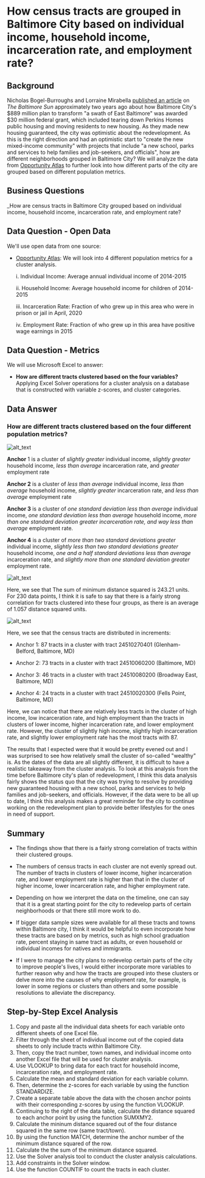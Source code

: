 # How census tracts are grouped in Baltimore City based on individual income, household income, incarceration rate, and employment rate?

## Background

Nicholas Bogel-Burroughs and Lorraine Mirabella [published an article](baltimoresun.com/maryland/baltimore-city/bs-md-ci-choice-neighborhoods-hud-grant-20180719-story.html) on _The Baltimore Sun_ approximately two years ago about how Baltimore City's $889  million plan to transform "a swath of East Baltimore" was awarded $30 million federal grant, which included tearing down Perkins Homes public housing and moving residents to new housing. As they made new housing guaranteed, the city was optimistic about the redevelopment. As this is the right direction and had an optimistic start to "create the new mixed-income community" with projects that include "a new school, parks and services to help families and job-seekers, and officials", how are different neighborhoods grouped in Baltimore City? We will analyze the data from [Opportunity Atlas](https://www.opportunityatlas.org) to further look into how different parts of the city are grouped based on different population metrics.

## Business Questions

_How are census tracts in Baltimore City grouped based on individual income, household income, incarceration rate, and employment rate?

## Data Question - Open Data

We'll use open data from one source:

- [Opportunity Atlas](https://www.opportunityatlas.org): We will look into 4 different population metrics for a cluster analysis.

    i. Individual Income: Average annual individual income of 2014-2015
    
    ii. Household Income: Average household income for children of 2014-2015
    
    iii. Incarceration Rate: Fraction of who grew up in this area who were in prison or jail in April, 2020
    
    iv. Employment Rate: Fraction of who grew up in this area have positive wage earnings in 2015

## Data Question - Metrics

We will use Microsoft Excel to answer:

- __How are different tracts clustered based on the four variables?__ Applying Excel Solver operations for a cluster analysis on a database that is constructed with variable z-scores, and cluster categories. 

## Data Answer

### How are different tracts clustered based on the four different population metrics?

![alt_text](https://github.com/schoi74/how-census-tracts-are-grouped-based-on-population-metrics/blob/main/cluster-analysis.png)

__Anchor__ 1 is a cluster of _slightly greater_ individual income, _slightly greater_ household income, _less than average_ incarceration rate, and _greater_ employment rate

__Anchor 2__ is a cluster of _less than average_ individual income, _less than average_ household income, _slightly greater_ incarceration rate, and _less than average_ employment rate

__Anchor 3__ is a cluster of _one standard deviation less than average_ individual income, _one standard deviation less than average_ household income, _more than one standard deviation greater incarceration rate, and way less than average_ employment rate.

__Anchor 4__ is a cluster of _more than two standard deviations greater_ individual income, _slightly less than two standard deviations greater_ household income, _one and a half standard deviations less than average_ incarceration rate, and _slightly more than one standard deviation greater_ employment rate.

![alt_text]()

Here, we see that The sum of minimum distance squared is 243.21 units. For 230 data points, I think it is safe to say that there is a fairly strong correlation for tracts clustered into these four groups, as there is an average of 1.057 distance squared units.

![alt_text](https://github.com/schoi74/how-census-tracts-are-grouped-based-on-population-metrics/blob/main/count-of-tracts.png)

Here, we see that the census tracts are distributed in increments:

- Anchor 1: 87 tracts in a cluster with tract 24510270401 (Glenham-Belford, Baltimore, MD)

- Anchor 2: 73 tracts in a cluster with tract 24510060200 (Baltimore, MD)

- Anchor 3: 46 tracts in a cluster with tract 24510080200 (Broadway East, Baltimore, MD)

- Anchor 4: 24 tracts in a cluster with tract 24510020300 (Fells Point, Baltimore, MD)

Here, we can notice that there are relatively less tracts in the cluster of high income, low incarceration rate, and high employment than the tracts in clusters of lower income, higher incarceration rate, and lower employment rate. However, the cluster of slightly high income, slightly high incarceration rate, and slightly lower employment rate has the most tracts with 87.

The results that I expected were that it would be pretty evened out and I was surprised to see how relatively small the cluster of so-called "wealthy" is. As the dates of the data are all slightly different, it is difficult to have a realistic takeaway from the cluster analysis. To look at this analysis from the time before Baltimore city's plan of redevelopment, I think this data analysis fairly shows the status quo that the city was trying to resolve by providing new guaranteed housing with a new school, parks and services to help families and job-seekers, and officials. However, if the data were to be all up to date, I think this analysis makes a great reminder for the city to continue working on the redevelopment plan to provide better lifestyles for the ones in need of support. 

## Summary

- The findings show that there is a fairly strong correlation of tracts within their clustered groups.

- The numbers of census tracts in each cluster are not evenly spread out. The number of tracts in clusters of lower income, higher incarceration rate, and lower employment rate is higher than that in the cluster of higher income, lower incarceration rate, and higher employment rate. 

- Depending on how we interpret the data on the timeline, one can say that it is a great starting point for the city to redevelop parts of certain neighborhoods or that there still more work to do.

- If bigger data sample sizes were available for all these tracts and towns within Baltimore city, I think it would be helpful to even incorporate how these tracts are based on by metrics, such as high school graduation rate, percent staying in same tract as adults, or even household or individual incomes for natives and immigrants.

- If I were to manage the city plans to redevelop certain parts of the city to improve people's lives, I would either incorporate more variables to further reason why and how the tracts are grouped into these clusters or delve more into the causes of why employment rate, for example, is lower in some regions or clusters than others and some possible resolutions to alleviate the discrepancy.

## Step-by-Step Excel Analysis

1. Copy and paste all the individual data sheets for each variable onto different sheets of one Excel file.
2. Filter through the sheet of individual income out of the copied data sheets to only include tracts within Baltimore City.
3. Then, copy the tract number, town names, and individual income onto another Excel file that will be used for cluster analysis.
4. Use VLOOKUP to bring data for each tract for household income, incarceration rate, and employment rate.
5. Calculate the mean and standard deviation for each variable column.
6. Then, determine the z-scores for each variable by using the function STANDARDIZE.
7. Create a separate table above the data with the chosen anchor points with their corresponding z-scores by using the function VLOOKUP.
8. Continuing to the right of the data table, calculate the distance squared to each anchor point by using the function SUMXMY2.
9. Calculate the mininum distance squared out of the four distance squared in the same row (same tract/town).
10. By using the function MATCH, determine the anchor number of the minimum distance squared of the row.
10. Calculate the the sum of the minimum distance squared.
11. Use the Solver analysis tool to conduct the cluster analysis calculations.
12. Add constraints in the Solver window.
13. Use the function COUNTIF to count the tracts in each cluster.
